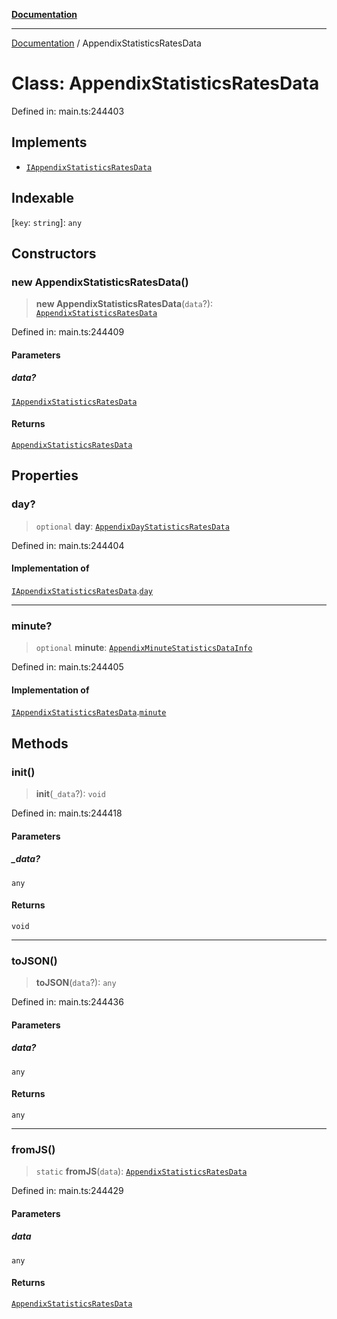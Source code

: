 [**Documentation**](../README.md)

***

[Documentation](../README.md) / AppendixStatisticsRatesData

# Class: AppendixStatisticsRatesData

Defined in: main.ts:244403

## Implements

- [`IAppendixStatisticsRatesData`](../interfaces/IAppendixStatisticsRatesData.md)

## Indexable

\[`key`: `string`\]: `any`

## Constructors

### new AppendixStatisticsRatesData()

> **new AppendixStatisticsRatesData**(`data`?): [`AppendixStatisticsRatesData`](AppendixStatisticsRatesData.md)

Defined in: main.ts:244409

#### Parameters

##### data?

[`IAppendixStatisticsRatesData`](../interfaces/IAppendixStatisticsRatesData.md)

#### Returns

[`AppendixStatisticsRatesData`](AppendixStatisticsRatesData.md)

## Properties

### day?

> `optional` **day**: [`AppendixDayStatisticsRatesData`](AppendixDayStatisticsRatesData.md)

Defined in: main.ts:244404

#### Implementation of

[`IAppendixStatisticsRatesData`](../interfaces/IAppendixStatisticsRatesData.md).[`day`](../interfaces/IAppendixStatisticsRatesData.md#day)

***

### minute?

> `optional` **minute**: [`AppendixMinuteStatisticsDataInfo`](AppendixMinuteStatisticsDataInfo.md)

Defined in: main.ts:244405

#### Implementation of

[`IAppendixStatisticsRatesData`](../interfaces/IAppendixStatisticsRatesData.md).[`minute`](../interfaces/IAppendixStatisticsRatesData.md#minute)

## Methods

### init()

> **init**(`_data`?): `void`

Defined in: main.ts:244418

#### Parameters

##### \_data?

`any`

#### Returns

`void`

***

### toJSON()

> **toJSON**(`data`?): `any`

Defined in: main.ts:244436

#### Parameters

##### data?

`any`

#### Returns

`any`

***

### fromJS()

> `static` **fromJS**(`data`): [`AppendixStatisticsRatesData`](AppendixStatisticsRatesData.md)

Defined in: main.ts:244429

#### Parameters

##### data

`any`

#### Returns

[`AppendixStatisticsRatesData`](AppendixStatisticsRatesData.md)
